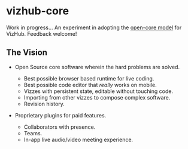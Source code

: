# vizhub-core

Work in progress... An experiment in adopting the [open-core model](https://en.wikipedia.org/wiki/Open-core_model) for VizHub. Feedback welcome!

## The Vision

 * Open Source core software wherein the hard problems are solved.
   * Best possible browser based runtime for live coding.
   * Best possible code editor that _really_ works on mobile.
   * Vizzes with persistent state, editable without touching code.
   * Importing from other vizzes to compose complex software.
   * Revision history.

 * Proprietary plugins for paid features.
   * Collaborators with presence.
   * Teams.
   * In-app live audio/video meeting experience.
